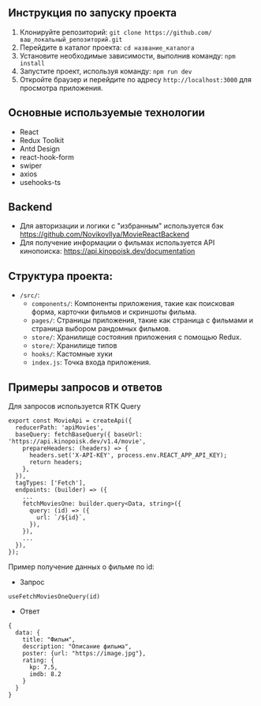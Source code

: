 ## Инструкция по запуску проекта
1. Клонируйте репозиторий: `git clone https://github.com/ваш_локальный_репозиторий.git`
2. Перейдите в каталог проекта: `cd название_каталога`
3. Установите необходимые зависимости, выполнив команду:
   `npm install`
4. Запустите проект, используя команду:
   `npm run dev`
5. Откройте браузер и перейдите по адресу `http://localhost:3000` для просмотра приложения.

## Основные используемые технологии
- React
- Redux Toolkit
- Antd Design
- react-hook-form
- swiper
- axios
- usehooks-ts

## Backend
- Для авторизации и логики с "избранным" используется бэк https://github.com/NovikovIlya/MovieReactBackend
- Для получение информации о фильмах используется API кинопоиска: https://api.kinopoisk.dev/documentation

## Структура проекта:
* `/src/`:
    * `components/`: Компоненты приложения, такие как поисковая форма, карточки фильмов и скриншоты фильма.
    * `pages/`: Страницы приложения, такие как страница с  фильмами и страница выбором рандомных фильмов.
    * `store/`: Хранилище состояния приложения с помощью Redux.
    * `store/`: Хранилище типов
    * `hooks/`: Кастомные хуки
    * `index.js`: Точка входа приложения.

## Примеры запросов и ответов
Для запросов используется RTK Query

```
export const MovieApi = createApi({
  reducerPath: 'apiMovies',
  baseQuery: fetchBaseQuery({ baseUrl: 'https://api.kinopoisk.dev/v1.4/movie',
    prepareHeaders: (headers) => {
      headers.set('X-API-KEY', process.env.REACT_APP_API_KEY);
      return headers;
    },
  }),
  tagTypes: ['Fetch'],
  endpoints: (builder) => ({
    ...
    fetchMoviesOne: builder.query<Data, string>({
      query: (id) => ({
        url: `/${id}`,
      }),
    }),
    ...
  }),
});
```

Пример получение данных о фильме по id:
- Запрос
```
useFetchMoviesOneQuery(id)
```
- Ответ
```
{
  data: {
    title: "Фильм",
    description: "Описание фильма",
    poster: {url: "https://image.jpg"},
    rating: {
      kp: 7.5,
      imdb: 8.2
    }
  }
}
```
